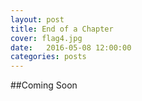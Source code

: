 ```yaml
---
layout: post
title: End of a Chapter
cover: flag4.jpg
date:   2016-05-08 12:00:00
categories: posts
---
```


##Coming Soon
